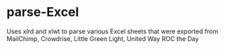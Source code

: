 # parse-Excel
Uses xlrd and xlwt to parse various Excel sheets that were exported from MailChimp, Crowdrise, Little Green Light, United Way ROC the Day
